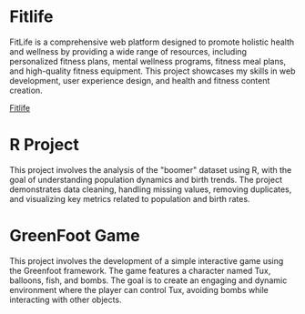 <h1>Fitlife</h1> 
FitLife is a comprehensive web platform designed to promote holistic health and wellness by providing a wide range of resources, including personalized fitness plans, mental wellness programs, fitness meal plans, and high-quality fitness equipment. This project showcases my skills in web development, user experience design, and health and fitness content creation.

[Fitlife](fit-life.online)

<h1>R Project </h1> 
This project involves the analysis of the "boomer" dataset using R, with the goal of understanding population dynamics and birth trends. The project demonstrates data cleaning, handling missing values, removing duplicates, and visualizing key metrics related to population and birth rates.

<h1>GreenFoot Game</h1>
This project involves the development of a simple interactive game using the Greenfoot framework. The game features a character named Tux, balloons, fish, and bombs. The goal is to create an engaging and dynamic environment where the player can control Tux, avoiding bombs while interacting with other objects.
